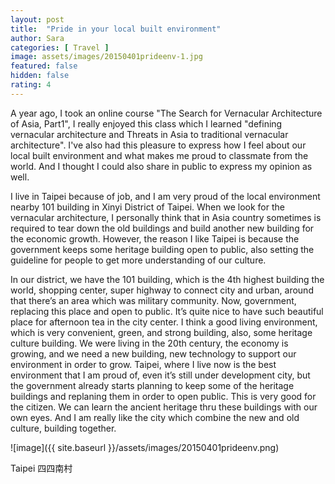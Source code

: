 ```yaml
---
layout: post
title:  "Pride in your local built environment"
author: Sara
categories: [ Travel ]
image: assets/images/20150401prideenv-1.jpg
featured: false
hidden: false
rating: 4
---
```


A year ago, I took an online course "The Search for Vernacular Architecture of Asia, Part1", I really enjoyed this class which I learned "defining vernacular architecture and Threats in Asia to traditional vernacular architecture". I've also had this pleasure to express how I feel about our local built environment and what makes me proud to classmate from the world. And I thought I could also share in public to express my opinion as well.

I live in Taipei because of job, and I am very proud of the local environment nearby 101 building in Xinyi District of Taipei. When we look for the vernacular architecture, I personally think that in Asia country sometimes is required to tear down the old buildings and build another new building for the economic growth. However, the reason I like Taipei is because the government keeps some heritage building open to public, also setting the guideline for people to get more understanding of our culture.

In our district, we have the 101 building, which is the 4th highest building the world, shopping center, super highway to connect city and urban, around that there’s an area which was military community. Now, government, replacing this place and open to public. It’s quite nice to have such beautiful place for afternoon tea in the city center.
I think a good living environment, which is very convenient, green, and strong building, also, some heritage culture building. We were living in the 20th century, the economy is growing, and we need a new building, new technology to support our environment in order to grow.
Taipei, where I live now is the best environment that I am proud of, even it’s still under development city, but the government already starts planning to keep some of the heritage buildings and replaning them in order to open public. This is very good for the citizen. We can learn the ancient heritage thru these buildings with our own eyes. And I am really like the city which combine the new and old culture, building together.

![image]({{ site.baseurl }}/assets/images/20150401prideenv.png)

Taipei 四四南村


<script async src="https://pagead2.googlesyndication.com/pagead/js/adsbygoogle.js?client=ca-pub-9006173418797422"
     crossorigin="anonymous"></script>